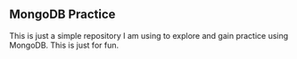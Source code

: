 ## MongoDB Practice
This is just a simple repository I am using to explore and gain practice using MongoDB. This is just for fun.